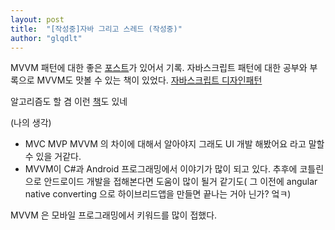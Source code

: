 ```yaml
---
layout: post
title:  "[작성중]자바 그리고 스레드 (작성중)"
author: "glqdlt"
---
```


MVVM 패턴에 대한 좋은 [포스트](https://blog.outsider.ne.kr/672)가 있어서 기록.
자바스크립트 패턴에 대한 공부와 부록으로 MVVM도 맛볼 수 있는 책이 있었다. [자바스크립트 디자인패턴](http://book.naver.com/bookdb/book_detail.nhn?bid=10824738)

알고리즘도 할 겸 이런 [책](http://book.naver.com/bookdb/book_detail.nhn?bid=8721703)도 있네

(나의 생각)
+ MVC MVP MVVM 의 차이에 대해서 알아야지 그래도 UI 개발 해봤어요 라고 말할 수 있을 거같다.
+ MVVM이 C#과 Android 프로그래밍에서 이야기가 많이 되고 있다. 추후에 코틀린으로 안드로이드 개발을 접해본다면 도움이 많이 될거 같기도( 그 이전에 angular native converting 으로 하이브리드앱을 만들면 끝나는 거아 닌가? 엌ㅋ)


MVVM 은 모바일 프로그래밍에서 키워드를 많이 접했다.